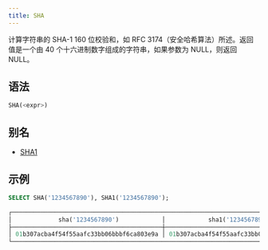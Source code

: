 ```yaml
---
title: SHA
---
```


计算字符串的 SHA-1 160 位校验和，如 RFC 3174（安全哈希算法）所述。返回值是一个由 40 个十六进制数字组成的字符串，如果参数为 NULL，则返回 NULL。

## 语法

```sql
SHA(<expr>)
```

## 别名

- [SHA1](sha1.md)

## 示例

```sql
SELECT SHA('1234567890'), SHA1('1234567890');

┌─────────────────────────────────────────────────────────────────────────────────────┐
│             sha('1234567890')            │            sha1('1234567890')            │
├──────────────────────────────────────────┼──────────────────────────────────────────┤
│ 01b307acba4f54f55aafc33bb06bbbf6ca803e9a │ 01b307acba4f54f55aafc33bb06bbbf6ca803e9a │
└─────────────────────────────────────────────────────────────────────────────────────┘
```